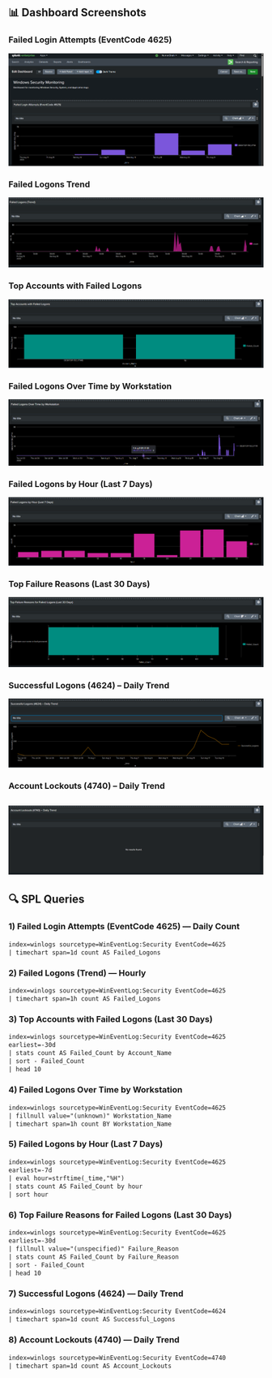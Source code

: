 ## 📊 Dashboard Screenshots

### Failed Login Attempts (EventCode 4625)
![Failed Login Attempts](Failed_Login_Attempts_Overview.png)

### Failed Logons Trend
![Failed Logons Trend](Failed_Logons_Trend_Chart.png)

### Top Accounts with Failed Logons
![Top Accounts](Top_Failed_Login_Accounts.png)

### Failed Logons Over Time by Workstation
![Workstation Trend](Failed_Logons_by_Workstation_Timeline.png)

### Failed Logons by Hour (Last 7 Days)
![Hourly Failed Logons](Hourly_Failed_Logons_7Days.png)

### Top Failure Reasons (Last 30 Days)
![Failure Reasons](Top_Login_Failure_Reasons_30Days.png)

### Successful Logons (4624) – Daily Trend
![Successful Logons](Successful_Logons_Daily_Trend.png)

### Account Lockouts (4740) – Daily Trend
![Account Lockouts](Account_Lockouts_Daily_Trend.png)
-------------------------------------------------------------------------------------------------
## 🔍 SPL Queries 

### 1) Failed Login Attempts (EventCode 4625) — Daily Count
```spl
index=winlogs sourcetype=WinEventLog:Security EventCode=4625
| timechart span=1d count AS Failed_Logons
```
### 2) Failed Logons (Trend) — Hourly
```spl
index=winlogs sourcetype=WinEventLog:Security EventCode=4625
| timechart span=1h count AS Failed_Logons
```
### 3) Top Accounts with Failed Logons (Last 30 Days)
```spl
index=winlogs sourcetype=WinEventLog:Security EventCode=4625 earliest=-30d
| stats count AS Failed_Count by Account_Name
| sort - Failed_Count
| head 10
```
### 4) Failed Logons Over Time by Workstation
```spl
index=winlogs sourcetype=WinEventLog:Security EventCode=4625
| fillnull value="(unknown)" Workstation_Name
| timechart span=1h count BY Workstation_Name
```
### 5) Failed Logons by Hour (Last 7 Days)
```spl
index=winlogs sourcetype=WinEventLog:Security EventCode=4625 earliest=-7d
| eval hour=strftime(_time,"%H")
| stats count AS Failed_Count by hour
| sort hour
```
### 6) Top Failure Reasons for Failed Logons (Last 30 Days)
```spl
index=winlogs sourcetype=WinEventLog:Security EventCode=4625 earliest=-30d
| fillnull value="(unspecified)" Failure_Reason
| stats count AS Failed_Count by Failure_Reason
| sort - Failed_Count
| head 10
```
### 7) Successful Logons (4624) — Daily Trend
```spl
index=winlogs sourcetype=WinEventLog:Security EventCode=4624
| timechart span=1d count AS Successful_Logons
```
### 8) Account Lockouts (4740) — Daily Trend
```spl
index=winlogs sourcetype=WinEventLog:Security EventCode=4740
| timechart span=1d count AS Account_Lockouts
```
